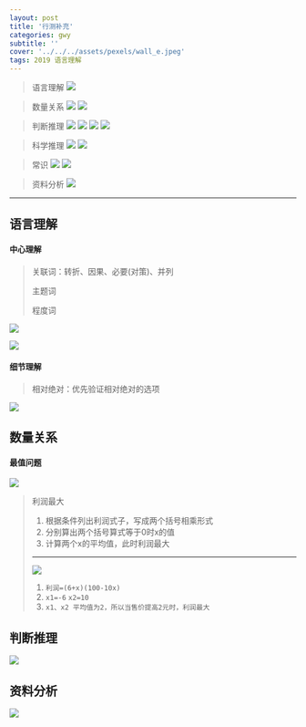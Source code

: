 ```yaml
---
layout: post
title: '行测补充'
categories: gwy
subtitle: ''
cover: '../../../assets/pexels/wall_e.jpeg'
tags: 2019 语言理解
---
```


> 语言理解
> ![](../../../assets/gwy/IMG_2414.PNG)

> 数量关系
> ![](../../../assets/gwy/IMG_2419.PNG)
> ![](../../../assets/gwy/IMG_2420.PNG)

> 判断推理
> ![](../../../assets/gwy/IMG_2415.PNG)
> ![](../../../assets/gwy/IMG_2416.PNG)
> ![](../../../assets/gwy/IMG_2417.PNG)
> ![](../../../assets/gwy/IMG_2418.PNG)

> 科学推理
> ![](../../../assets/gwy/IMG_2422.PNG)
> ![](../../../assets/gwy/IMG_2423.PNG)

> 常识
> ![](../../../assets/gwy/IMG_2412.PNG)
> ![](../../../assets/gwy/IMG_2413.PNG)

> 资料分析
> ![](../../../assets/gwy/IMG_2421.PNG)

---


## 语言理解
#### 中心理解
> 关联词：转折、因果、必要(对策)、并列
> 
> 主题词
> 
> 程度词

![](../../../assets/gwy/2020001.png)

![](../../../assets/gwy/2020003.png)

#### 细节理解
> 相对绝对：优先验证相对绝对的选项

![](../../../assets/gwy/2020006.png)

## 数量关系
#### 最值问题
![](../../../assets/gwy/2020004.jpg)

> 利润最大
> 
> 1. 根据条件列出利润式子，写成两个括号相乘形式
> 2. 分别算出两个括号算式等于0时x的值
> 3. 计算两个x的平均值，此时利润最大
> 
> ---
> 
> ![](../../../assets/gwy/2020005.jpeg)
> 1. `利润=(6+x)(100-10x)`<br>
> 2. `x1=-6` `x2=10` <br>
> 3. `x1、x2 平均值为2，所以当售价提高2元时，利润最大`


## 判断推理

![](../../../assets/gwy/2020002.png)

## 资料分析

![](../../../assets/gwy/2020007.png)